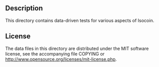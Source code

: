Description
------------

This directory contains data-driven tests for various aspects of Isocoin.

License
--------

The data files in this directory are distributed under the MIT software
license, see the accompanying file COPYING or
http://www.opensource.org/licenses/mit-license.php.

